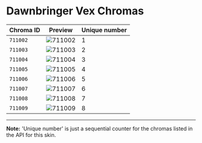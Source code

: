 # Dawnbringer Vex Chromas

| Chroma ID | Preview | Unique number |
|---|---|---|
| `711002` | ![711002](https://raw.communitydragon.org/latest/plugins/rcp-be-lol-game-data/global/default/v1/champion-chroma-images/711/711002.png) | 1 |
| `711003` | ![711003](https://raw.communitydragon.org/latest/plugins/rcp-be-lol-game-data/global/default/v1/champion-chroma-images/711/711003.png) | 2 |
| `711004` | ![711004](https://raw.communitydragon.org/latest/plugins/rcp-be-lol-game-data/global/default/v1/champion-chroma-images/711/711004.png) | 3 |
| `711005` | ![711005](https://raw.communitydragon.org/latest/plugins/rcp-be-lol-game-data/global/default/v1/champion-chroma-images/711/711005.png) | 4 |
| `711006` | ![711006](https://raw.communitydragon.org/latest/plugins/rcp-be-lol-game-data/global/default/v1/champion-chroma-images/711/711006.png) | 5 |
| `711007` | ![711007](https://raw.communitydragon.org/latest/plugins/rcp-be-lol-game-data/global/default/v1/champion-chroma-images/711/711007.png) | 6 |
| `711008` | ![711008](https://raw.communitydragon.org/latest/plugins/rcp-be-lol-game-data/global/default/v1/champion-chroma-images/711/711008.png) | 7 |
| `711009` | ![711009](https://raw.communitydragon.org/latest/plugins/rcp-be-lol-game-data/global/default/v1/champion-chroma-images/711/711009.png) | 8 |

---

**Note:** 'Unique number' is just a sequential counter for the chromas listed in the API for this skin.
